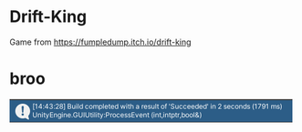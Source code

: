 # Drift-King
Game from https://fumpledump.itch.io/drift-king
# broo
<img src="https://github.com/LuckyMan612/Drift-King/blob/main/Zrzut%20ekranu%202023-07-28%20144335.png?raw=true">
